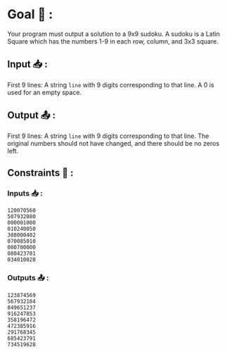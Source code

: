 # Goal 🎯 :

Your program must output a solution to a 9x9 sudoku.  A sudoku is a Latin Square which has the numbers 1-9 in each row, column, and 3x3 square.

## Input 📥 :

First 9 lines: A string `line` with 9 digits corresponding to that line.  A 0 is used for an empty space.

## Output 📤 :

First 9 lines: A string `line` with 9 digits corresponding to that line.  The original numbers should not have changed, and there should be no zeros left.

##  Constraints 📏 :



### Inputs 📥 :


```
120070560
507932080
000001000
010240050
308000402
070085010
000700000
080423701
034010028
```


### Outputs 📤 :


```
123874569
567932184
849651237
916247853
358196472
472385916
291768345
685423791
734519628
```
